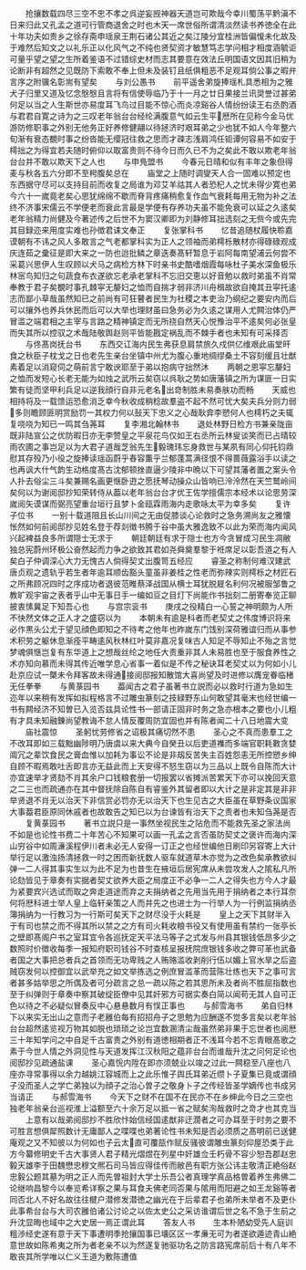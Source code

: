 <!-- { "loadSidebar": true } -->
　　抢攘数载四尽三空不忠不孝之呉逆妄觊神器天道岂可欺哉今幸川蜀荡平黔滇不日来归此又孔孟之道可行管商退舍之时也木天一席世俗所谓清淡然读书养徳全在此十年功夫如贵乡之徐存斋申瑶泉王荆石诸公其近之矣江陵分宜桂洲皆偏愎未化故及于难然后知文之以礼乐正以化风气之不纯也贤契资才敏慧笃志学问相才相度涵毓讵可量乎望之望之生所着鉴语不过错综史材而志其要意在效法丘明国语文因其旧稍为论断非有超然之见既防下索敢不奉上但未及装钉且纸俱粗恶不足观耳倘公事之暇弁言序之附骥名彰耑有望矣
　　与刘公愚书
　　前平遥舍弟旋捧瑶札具悉相为之雅犬子归里又道及忆念慇慇且言将有信使辱临乃于十一月之廿日果接兰讯奨誉过甚弟何足以当之人生斯世亦易度耳飞鸟过目能不惊心而炎凉谿谷人情纷纷读王右丞酌酒与君君自寛之诗为之三叹老年翁台台经纶满腹意气如云生平厯所在见称今金马优游防修职事之外别无他务正好养修健翮以待拯济时艰耳弟之少也犹不如人今年整六旬渐有衰态覩时事之纷沓能无缨冠往救之思而才疎志浅肩鸿任钜谭何容易不如安于樗拙之为得宜若夫随时俯仰以取富贵则不待今日而久已不为之矣此不敢以欺老年翁台台并不敢以欺天下之人也
　　与申鳬盟书
　　今春元日晴和似有丰年之象但得麦与秋各五六分即不至枵腹矣总在
　　庙堂之上随时调燮天人合一固难以预定也东西据守尽可以支持目前而收复之局谁为邓艾羊祜其人者恐杞人之忧未得少寛也弟今六十一嵗竟老矣心思犹绵绵不歇而脊背疼痛稍愈复作血气衰耗每用无物为补之法终不济事宋儒云不学便老而衰此言最是学便有存养功夫虽不能免衰可以延之久逺矣老年翁精力尚健及今著述传之后世不为窦汉卿即为刘静修耳拙选刻之无赀今或先完其目録迩来用度实难也孙徴君诔文奉正
　　复张掌科书
　　忆昔追随杖履快聆嘉谟朝有不讳之风人多敢言之气老都掌科实为正人之领袖而弟樗栎散材亦得碌碌观成庆连茹之彚征是即大来之一防也迨批鳞之章迭奏髙轩暂息于岩阿每南望浦云何尝不采葛兴思伊人生叹顾以犬马之病检方林下时亲书史酷嗜烟霞每咏杜子美水深鱼极乐林宻鸟知归之句蔬食布衣遂欲忘老承老掌科不忘旧交恵以好音勉以救时弟虽不肖常奉教于君子矣覩时事孔棘寜无嫠妇之恤而自揣才弱非济川舟楫故欲自掩其丑寜托逺志而鄙小草哉虽然知已之前尚有可狂瞽者民生为社稷之本吏治乃纲纪之要安内而后可以攘外也养兵休民而后可以大举也理财虽曰急务必为久逺之谋用人尤闗治体仍严冒滥之端君相之主宰与言路之精神镇定而无所挠自然天心悦豫治平不逺矣何必张皇而失其所以控驭之术哉陆敬舆赵则平皆能戡定祸乱而不棘手者也未知有可采择否
　　与佟髙岗抚台书
　　东西交讧海内民生弗获息肩禁旅久戍供亿维艰此庙堂旰食之秋臣子枕戈之日也老先生亲台坐镇中州尤为腹心重地绸缪桑土不容刻缓且壮猷素着足以消窥伺之萌前言宁敢谀耶至于弟以抱病守拙然沐
　　两朝之恩寜忘嫠妇之恤而发短心长老无能为如烛之武所云矣窃以呉耿之势如唐藩镇之所为谋匪一日实繁有徒而坚甲利兵足以逆我顔行自非元老名出竒制胜未易奏肤功而畅
　　天威也相持将及一载馈运恐愈消乏幸今秋收成稍稔故羣盗不起不然可忧大矣夫兵分则力弱多则瞻顾匪明赏励罚一其权力何以鼔天下忠义之心哉耿弇李愬何人也樗朽之夫辄复哓哓为知已一鸣其刍荛耳
　　复李湘北翰林书
　　退处林野日检方书兼亲陇亩既非陆宣公之优防暇日亦无李赞皇之平泉花鸟仅如王右丞所云林叟谈笑而已占晴较雨农圃之事岂足以为大君子道哉芝翁先生毅瑰玮忘身救世与某夙有同心仰托钧鼎慰其存殁乃小役之旋捧读瑶函蔚乎舂容薫乎兰郁蓬蒿满径恨不得蔷薇露浴手以读之也再讽大什气韵生动格度髙古沈郁顿挫直逼少陵非中晩以下可望其藩者置之案头令人扑去俗尘三斗矣兼赐名画更惬卧逰之愿抚琴动操众山皆响已泠泠然在天竺鹫岭间矣何以为谢阅邸抄知荣转侍从葢以老年翁台台才优王佐学擅儒宗本经术以论思劳深嵗阅矢谟谋而弼亮望重台垣行且梦卜金瓯霖雨海内走歌咏太平为幸多矣
　　复许子位书
　　一别十载道阻且长山川间之无由促膝谈心论救时之急务溯尚友之雅懐怅然如何前阅邸抄见姓名登于荐剡徴书腾于谷中虽大雅逸致不以此为荣而海内闻风兴起裨益良多所谓隠士无求于
　　朝廷朝廷有求于隠士也方今贪冒成习民生凋敝独总宪蔚州环极公奋然起而力争之欲致其君如尧舜奠羣黎于袵席足以彰吾道之有人矣白子仲调深心大力无愧古人倘得契丈出腹笥五经应
　　睿圣之称制何难汉建武唐贞观之遗轨乎若生者年逾耳顺齿豁头童虽非姜桂之性老而弥辣实则樗栎之材匠石之所弗顾况四时之序成功者退彼范睢蔡泽战国从横士耳犹脱屣名利何况被服邹鲁之教旷观宇宙之表者乎山中无事日手一编如豆之目灯下尚能作书拙刻二册寄奉览正聊披衷愫冀足下知吾心也
　　与宫宗衮书
　　庚戌之役精白一心誓之神明颇为人所不快然文体之正人才之盛窃以为
　　本朝未有逾是科者而老契丈之伟度博识将来必作黒头公尤于望见顔色即知之不待考之他年也昨嵗东门饯别深荷雅谊归而从事参术积劳之躯休息渐痊平畴逺风秋林红叶莫非嘉况复味古人知足不辱知止不殆之言觉梦魂俱惬岂复有东华道上之想哉丝纶之地任大责重非其人未易胜也至于服食养性之术亦知向慕而未得其传近唯学息心省事一着似是不传之秘诀耳老契丈以为何如小儿赴京应试一槩未令拜客故未得通接阅邸报知散馆大喜尚望及时进修以膺宠眷临楮无任拳拳
　　与黄菉园书
　　葢闻古之君子虽著书立説而必以救时行道为急如生迩年以来稍有发挥如拟程格言不过雕虫篆刻之技緑野东山何敢望其毫末也经世编一书有闗经济不知曽已入览否兹具论性书一部请正固非时务之急亦根本之要也小儿粗有才具未知融錬尚望教诲不怠人情反覆周防宜固也并有陈者闻二十八日地震大变
　　庙社震惊
　　圣躬忧劳修省之诏极其痛切然不患
　　圣心之不真而患羣工之不改耳即如三载黜幽陟明乃唐虞以来大典今自癸丑以后吏道襍而多端官职耗斁贪婪阘冗之辈饮食民之膏血惟以加耗为事讼不论是非刼反苦失主百姓怨恚无所控愬乡绅自顾不暇焉敢吐舌即言亦无益此而上天安得不怒生窃以为三品以上既令自陈而大计亦宜速举才贤劾不肖其余户口钱粮套册一切报罢以省摊派苦累天下亦可以挽回天意之二三也而疏通亦在其中督抚除自陈自有睿鉴外其留者即以大计之是非定其是非非举贤退不肖无以治天下非信赏必罚亦无以治天下也生见古之大臣虽在草野条议国家大事葢君臣原同休戚者也故敢告之知已以为台谏皆有治天下之责者也未知刍荛是否
　　复黄菉园书
　　著书立説只是一事然坐视民生之阽危而不能救先圣之家法尚不如是也论性书费二十年苦心不知果可以画一孔孟之言否虽防契丈之褒许而海内深山穷谷中如周濓溪程伊川者未必无人安得一订正之也经世编他日刷印另容寄上大计举行足以激浊扬清拯救一时之困而新抚数人驱车就道草木亦觉为之改色矣承教欲纠弹一二人得其事实生以为此不足为也昔生在掖垣后居宪席从未尝攻发人之隂私凡所论劾皆见于章奏有实据者契丈欲养大臣之局度正不必争一二人之得失也方今人才最为紧要宾兴选试而取之奔走道途而弃之夫捐纳者之先用当先用于捐纳者之本行耳奈何将厯科进士举人皇上临轩亲策之人而并先之也进士为一行举人为一行例监捐纳丞簿捐纳为一行教习为一行斯可矣天下之财尽没于火耗是
　　皇上之天下其财半入于有司也禁之而不得其所以禁之之方有司火耗收粮书役又有使用虽有禁约一张亭长之壁即髙阁户书之室耳宜令各巡抚定天平法马等子之式发与州县其银钱低昂多少之数照时价徴收每季一报知府职司钱谷不时查核呈报抚院庶银钱多收之弊可革也武备者国之大事把总者兵之首领而无功卑贱之人贿赂滥收剥削行伍以媚上官水旱之后盗贼窃发何以控御宜以武举充之如文举拣选之例庶冒滥革而营陈壮练也天下之事可言者甚多姑举思之所偶及者可分疏言之总一疏以陈之若其思所未及者尚不胜屈指数也至于纠弹则于章奏中察其破绽臣僚中见其奸邪方可据实奏白简以闻苟无其人自可正色以待之不必疑似冒奏反中心悬悬数月有悮正事也
　　与郝雪海书
　　弟自归林下以来实无出山之意而子老雝伯每有招招舟子之思勉为应酬遂不觉多言矣以老年翁台台超然逺览视万物其如脱也琐琐之论岂宜数溷清尘哉虽然弟非果于忘世者也阅厯三十年知学问之中自足千古富贵之外别有道徳相期者正不浅耳今若不忘青眼髙歌之素于今世人情之外洞见性与天道发挥江汉秋阳之蕴非台台而谁哉升沈之问何足论也阅邸抄见疏通盐课
　　圣心嘉恱内陞在即亦须兢业以竣之过此一闗稳至八座也八座亦寻常事得以余力越姚江容城而上之此乐惟子舆氏耳弟近缵卜子夏集已竟或谓顔子没而圣人之学亡弟独以为顔子之治心曽子之敬身卜子之传经皆圣学嫡传也书成另当请正
　　与郝雪海书
　　今天下之财不在国不在民亦不在乡绅此今日之三空也独老年翁亲台巡视淮上溢额至六十余万足以抵一省之赋矣洵哉救时之竒才也其克当
　　上意有以哉弟阅邸抄不胜欣忭始信经国逺猷非迂濶者之可办耳至于时务之要不可胜言想俱犀照数计无庸鄙人之喋喋也弟著论性书未知是否必须质之髙明前已送健庵观之又不知彼以为何如也子云太直可覆瓿作赋反骚彼谓雕虫篆刻仰屋恐类于此方今纂修明史千古大事贤人君子精光熠煜在列星中奸雄佥壬朽骨不容少恕吾郡赵忠毅天雄李于田魏懋忠穆文熈石司马皆应得佳传而敝邑有职方张公讳主敬清正絶俗赵忠毅公题其墓为明之正人而先曽祖封大学士乐吾公者真理学真品格曽着养生弗佛二论继响昌黎今以奉览希详察之果与耳食夫佛老同否果与隂用而阳避之如王龙谿等者同否北人不好名故往往楗户潜修发潜徳之幽光在于后辈君子也弟所未举者不及更仆此事希台台与大司农雝伯诸公讨论之以佐太史公之采访谁谓后世之名不急于生前之升沈显晦也域中之大史居一焉正谓此耳
　　答友人书
　　生本朴陋幼受先人庭训粗渉经史遂有意于天下事遭明季抢攘国事已壊区区一孝亷无可为者遂欲遁迹青山絶意世故如陈希夷之所为者老亲不以为然遂复驰驱功名之防言路宪席前后十有八年不敢丧其所学唯以仁义王道为敷陈遭值
